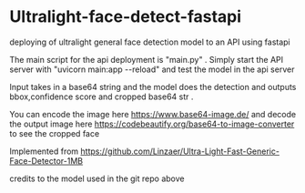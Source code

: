 # Ultralight-face-detect-fastapi
deploying of ultralight general face detection model to an API using fastapi

The main script for the api deployment is "main.py" . Simply start the API server with "uvicorn main:app --reload" and test the model in the api server

Input takes in a base64 string and the model does the detection and outputs bbox,confidence score and cropped base64 str .

You can encode the image here https://www.base64-image.de/ and decode the output image here https://codebeautify.org/base64-to-image-converter to see the cropped face

Implemented from https://github.com/Linzaer/Ultra-Light-Fast-Generic-Face-Detector-1MB

credits to the model used in the git repo above
